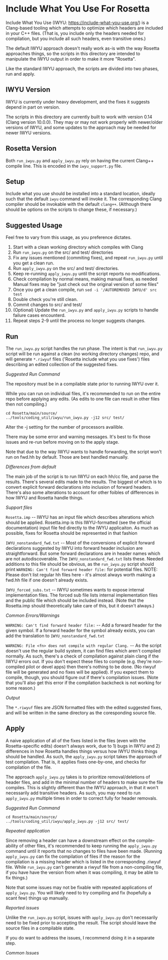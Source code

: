 Include What You Use For Rosetta
================================

Include What You Use (IWYU: <https://include-what-you-use.org/>) is a Clang-based tooling
which attempts to optimize which headers are included in your C++ files.
(That is, you include only the headers needed for compilation, but you include all such headers, even transitive ones.)

The default IWYU approach doesn't really work as-is with the way Rosetta approaches things,
so the scripts in this directory are intended to manipulate the IWYU output in order to make it more "Rosetta".

Like the standard IWYU approach, the scripts are divided into two phases, run and apply.

IWYU Version
------------

IWYU is currently under heavy development, and the fixes it suggests depend in part on version.

The scripts in this directory are currently built to work with version 0.14 (Clang version 10.0.0).
They may or may not work properly with newer/older versions of IWYU, 
and some updates to the approach may be needed for newer IWYU versions.

Rosetta Version
---------------

Both `run_iwyu.py` and `apply_iwyu.py` rely on having the current Clang++ compile line. 
This is encoded in the `iwyu_support.py` file.

Setup
-----

Include what you use should be installed into a standard location, 
ideally such that the default `iwyu` command will invoke it.
The corresponding Clang compiler should be invokable with the default `clang++`.
(Although there should be options on the scripts to change these, if necessary.)

Suggested Usage
---------------

Feel free to vary from this usage, as you preference dictates.

1. Start with a clean working directory which compiles with Clang
2. Run `run_iwyu.py` on the src/ and test/ directories
3. Fix any issues mentioned (commiting fixes), and repeat `run_iwyu.py` until you get a clean run.
4. Run `apply_iwyu.py` on the src/ and test/ directories.
5. Keep re-running `apply_iwyu.py` until the script reports no modifications.
6. Check compilation by normal means, making manual fixes, as needed
    Manual fixes may be "just check out the original version of some files"
7. Once you get a clean compile, run `sed -i '/AUTOREMOVED IWYU/d' src test`
8. Double check you're still clean.
9. Commit changes to src/ and test/
10. (Optional) Update the `run_iwyu.py` and `apply_iwyu.py` scripts to handle failure cases encounterd.
11. Repeat steps 2-9 until the process no longer suggests changes.

Run
---

The `run_iwyu.py` script handles the run phase. 
The intent is that `run_iwyu.py` script will be run against a clean (no working directory changes) repo,
and will generate `*.riwyuf` files ('Rosetta include what you use fixes') files describing
an edited collection of the suggested fixes.

*Suggested Run Command*

The repository must be in a compilable state prior to running IWYU over it.

While you can run on individual files, it's recommended to run on the entire repo
before applying any edits. (As edits to one file can result in other files then not compiling.)

    cd Rosetta/main/source/
    ../tools/coding_util/iwyu/run_iwyu.py -j12 src/ test/

Alter the -j setting for the number of processors availible.

There may be some error and warning messages. 
It's best to fix those issues and re-run before moving on to the apply stage.

Note that due to the way IWYU wants to handle forwarding, the script won't run on fwd.hh by default.
Those are best handled manually.

*Differences from  default*

The main job of the script is to run IWYU on each hh/cc file, and parse the results.
There's several edits made to the results. 
The biggest of which is to convert explicit forward declarations into inclusion of forward headers.
There's also some alterations to account for other foibles of differences in how IWYU and Rosetta handle things.

*Support files*

`Rosetta.imp` -- IWYU has an input file which describes alterations which should be applied.
Rosetta.imp is this IWYU-formatted (see the official documentation) input file fed directly to the IWYU applicaiton.
As much as possible, fixes for Rosetta should be represented in that fashion 

`IWYU_nonstandard_fwd.txt` -- Most of the conversions of explicit forward declarations suggested by IWYU
into forward header inclusion are straightforward.
But some forward declarations are in header names which are not autodiscoverable. The `IWYU_nonstandard_fwd.txt` lists these. 
Needed additions to this file should be obvious, as the `run_iwyu.py` script should print
`WARNING: Can't find forward header file:` for potential files.
NOTE: Please don't list regular hh files here - it's almost always worth making a fwd.hh file if one doesn't already exists.

`IWYU_forced_subs.txt` -- IWYU sometimes wants to expose internal implementation files. 
The forced sub file lists internal implementation files and the public file which should be included instead.
(Note that the Rosetta.imp should theoretically take care of this, but it doesn't always.)

*Common Errors/Warnings*

`WARNING: Can't find forward header file:` -- Add a forward header for the given symbol. 
If a forward header for the symbol already exists, you can add the translation to `IWYU_nonstandard_fwd.txt` 

`WARNING: File <fn> does not compile with regular Clang.` -- As the script doesn't use the regular build system,
it can find files which aren't compiled normally. As such, there's a check of compilation against plain clang
if the IWYU errors out. If you don't expect these files to compile (e.g. they're non-compiled pilot or devel apps)
then there's nothing to be done. (No riwyuf file will be generated and no fixes will be applied).
If you expect them to compile, though, you should figure out if there's compilation issues.
(Note that you'll also get this error if the compilation backcheck is not working for some reason.)

*Output*

The `*.riwyuf` files are JSON formatted files with the edited suggested fixes, 
and will be written in the same directory as the coresponding source file.

Apply
-----

A naive application of all of the fixes listed in the files (even with the Rosetta-specific edits) doesn't always work,
due to 1) bugs in IWYU and 2) differences in how Rosetta handles things versus how IWYU thinks things should be handled.
As such, the `apply_iwyu.py` script takes the approach of test compilation. 
That is, it applies fixes one-by-one, and checks for compilation of the file.

The approach `apply_iwyu.py` takes is to prioritize removal/deletions of header files, 
and add in the minimal number of headers to make sure the file compiles. 
This is slightly different than the IWYU approach, in that it won't necessarily add transitive headers.
As such, you may need to run `apply_iwyu.py` multiple times in order to correct fully for header removals.

*Suggested Run Command*

    cd Rosetta/main/source/
    ../tools/coding_util/iwyu/apply_iwyu.py -j12 src/ test/

*Repeated application*

Since removing a header can have a downstream effect on the compile-ability of other files,
it's recommended to keep running the `apply_iwyu.py` command until it reports that no changes to files have been made.
(Running `apply_iwyu.py` can fix the compilation of files if the reason for the compilation is a missing header
which is listed in the corresponding .riwyuf file. While `run_iwyu.py` can't generate a riwyuf file from a non-compiling file,
if you have have the version from when it was compiling, it may be able to fix things.)

Note that some issues may not be fixable with repeated applications of `apply_iwyu.py`.
You will likely need to try compiling and fix (hopefully a scant few) things up manually.

*Reported issues*

Unlike the `run_iwyu.py` script, issues with `apply_iwyu.py` don't necessarily need to be fixed prior to accepting the result.
The script should leave the source files in a compilable state.

If you do want to address the issues, I recommend doing it in a separate step.

*Common Issues*
